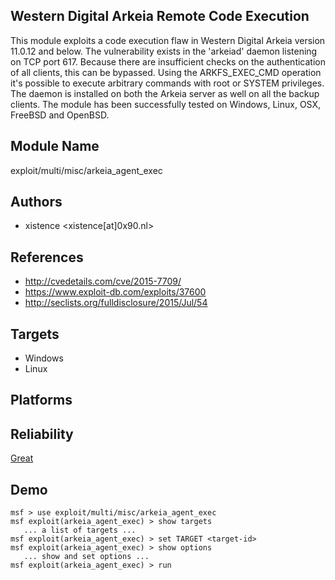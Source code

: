 ## Western Digital Arkeia Remote Code Execution

This module exploits a code execution flaw in Western 
Digital Arkeia version 11.0.12 and below. The vulnerability 
exists in the 'arkeiad' daemon listening on TCP port 617. 
Because there are insufficient checks on the authentication 
of all clients, this can be bypassed. Using the 
ARKFS_EXEC_CMD operation it's possible to execute arbitrary 
commands with root or SYSTEM privileges. The daemon is 
installed on both the Arkeia server as well on all the 
backup clients. The module has been successfully tested on 
Windows, Linux, OSX, FreeBSD and OpenBSD.


## Module Name
exploit/multi/misc/arkeia_agent_exec

## Authors
* xistence <xistence[at]0x90.nl>


## References
* http://cvedetails.com/cve/2015-7709/
* https://www.exploit-db.com/exploits/37600
* http://seclists.org/fulldisclosure/2015/Jul/54



## Targets
* Windows
* Linux


## Platforms


## Reliability
[Great](https://github.com/rapid7/metasploit-framework/wiki/Exploit-Ranking)

## Demo

```
msf > use exploit/multi/misc/arkeia_agent_exec
msf exploit(arkeia_agent_exec) > show targets
   ... a list of targets ...
msf exploit(arkeia_agent_exec) > set TARGET <target-id>
msf exploit(arkeia_agent_exec) > show options
   ... show and set options ...
msf exploit(arkeia_agent_exec) > run
```
    
    